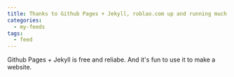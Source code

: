 ```yaml
---
title: Thanks to Github Pages + Jekyll, roblao.com up and running much more reliably
categories:
  - my-feeds
tags:
  - feed
---
```


Github Pages + Jekyll is free and reliabe. And it's fun to use it to make a website.

